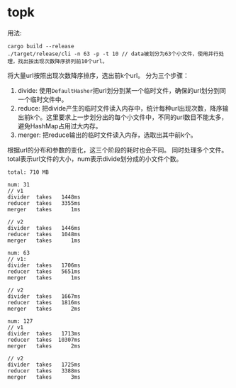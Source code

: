 # topk
用法:
```
cargo build --release
./target/release/cli -n 63 -p -t 10 // data被划分为63个小文件，使用并行处理，找出按出现次数降序排列前10个url。
```

将大量url按照出现次数降序排序，选出前k个url。
分为三个步骤：
1. divide: 使用`DefaultHasher`把url划分到某一个临时文件，确保的url划分到同一个临时文件中。
1. reduce: 把divide产生的临时文件读入内存中，统计每种url出现次数，降序输出前k个。这里要求上一步划分出的每个小文件中，不同的url数目不能太多，避免HashMap占用过大内存。
1. merger: 把reduce输出的临时文件读入内存，选取出其中前k个。

根据url的分布和参数的变化，这三个阶段的耗时也会不同。
同时处理多个文件。total表示url文件的大小，num表示divide划分成的小文件个数。
```
total: 710 MB

num: 31
// v1
divider  takes   1448ms
reducer  takes   3355ms
merger   takes      1ms

// v2
divider  takes   1446ms
reducer  takes   1048ms
merger   takes      1ms

num: 63
// v1:
divider  takes   1706ms
reducer  takes   5651ms
merger   takes      1ms

// v2
divider  takes   1667ms
reducer  takes   1816ms
merger   takes      2ms

num: 127
// v1
divider  takes   1713ms
reducer  takes  10307ms
merger   takes      2ms

// v2
divider  takes   1725ms
reducer  takes   3388ms
merger   takes      3ms
```